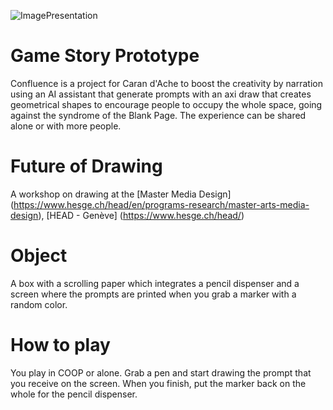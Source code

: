 ![ImagePresentation](/presentations/2024-01-16/Dossier%20240117_HEAD-MD1_Caran-d-Ache_Name-Surname_Project-Name/Links/presentation/StructureTriangle_BoisRenderingv5.png)
# Game Story Prototype
Confluence is a project for Caran d'Ache to boost the creativity by narration using an AI assistant that generate prompts with an axi draw that creates geometrical shapes to encourage people to occupy the whole space, going against the syndrome of the Blank Page.
The experience can be shared alone or with more people.

# Future of Drawing
A workshop on drawing at the [Master Media Design] (https://www.hesge.ch/head/en/programs-research/master-arts-media-design), [HEAD - Genève] (https://www.hesge.ch/head/)

# Object
A box with a scrolling paper which integrates a pencil dispenser and a screen where the prompts are printed when you grab a marker with a random color.

# How to play
You play in COOP or alone.
Grab a pen and start drawing the prompt that you receive on the screen. When you finish, put the marker back on the whole for the pencil dispenser.

